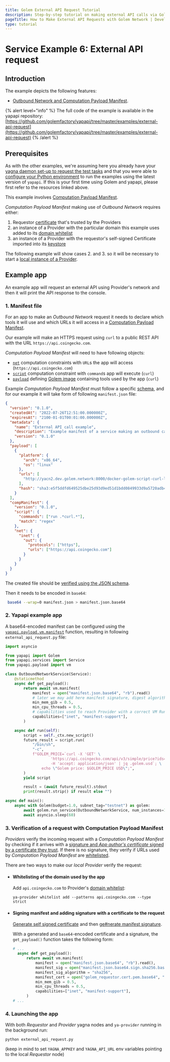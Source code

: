 ```yaml
---
title: Golem External API Request Tutorial 
description: Step-by-step tutorial on making external API calls via Golem network's provider nodes using yapapi. 
pageTitle: How to Make External API Requests with Golem Network | Developer Guide
type: tutorial
---
```


# Service Example 6: External API request

## Introduction

The example depicts the following features:

- [Outbound Network and Computation Payload Manifest](/docs/golem/payload-manifest).

{% alert level="info" %}
The full code of the example is available in the yapapi repository: [https://github.com/golemfactory/yapapi/tree/master/examples/external-api-request](https://github.com/golemfactory/yapapi/tree/master/examples/external-api-request)
{% /alert %}

## Prerequisites

As with the other examples, we're assuming here you already have your [yagna daemon set-up to request the test tasks](/docs/creators/python/examples/tools/yagna-installation-for-requestors) and that you were able to [configure your Python environment](/docs/creators/python/quickstarts/run-first-task-on-golem) to run the examples using the latest version of `yapapi`. If this is your first time using Golem and yapapi, please first refer to the resources linked above.

This example involves [Computation Payload Manifest](/docs/golem/payload-manifest).

_Computation Payload Manifest_ making use of _Outbound Network_ requires either:

1. Requestor [certificate](/docs/golem/payload-manifest#certificates) that's trusted by the Providers
2. an instance of a Provider with the particular domain this example uses added to its [domain whitelist](/docs/providers/configuration/outbound#listing-whitelisted-domains)
3. an instance of a Provider with the requestor's self-signed Certificate imported into its [keystore](/docs/providers/configuration/outbound#managing-your-keystore)

The following example will show cases 2. and 3. so it will be necessary to start a [local instance of a Provider](/docs/providers/provider-installation).

## Example app

An example app will request an external API using Provider's network and then it will print the API response to the console.

### 1. Manifest file

For an app to make an _Outbound Network_ request it needs to declare which tools it will use and which URLs it will access in a [Computation Payload Manifest](/docs/golem/payload-manifest).

Our example will make an HTTPS request using `curl` to a public REST API with the URL `https://api.coingecko.com`.

_Computation Payload Manifest_ will need to have following objects:

- [`net`](/docs/golem/payload-manifest#compmanifestnet--object) computation constraints with `URL`s the app will access (`https://api.coingecko.com`)
- [`script`](/docs/golem/payload-manifest#compmanifestscript) computation constraint with `command`s app will execute (`curl`)
- [`payload`](/docs/golem/payload-manifest#payload-object) defining [Golem image](/docs/creators/python/guides/golem-images) containing tools used by the app (`curl`)

Example _Computation Payload Manifest_ must follow a specific [schema](/docs/golem/payload-manifest#manifest-schema), and for our example it will take form of following `manifest.json` file:

```json
{
  "version": "0.1.0",
  "createdAt": "2022-07-26T12:51:00.000000Z",
  "expiresAt": "2100-01-01T00:01:00.000000Z",
  "metadata": {
    "name": "External API call example",
    "description": "Example manifest of a service making an outbound call to the external API",
    "version": "0.1.0"
  },
  "payload": [
    {
      "platform": {
        "arch": "x86_64",
        "os": "linux"
      },
      "urls": [
        "http://yacn2.dev.golem.network:8000/docker-golem-script-curl-latest-d75268e752.gvmi"
      ],
      "hash": "sha3:e5f5ddfd649525dbe25d93d9ed51d1bdd0849933d9a5720adb4b5810"
    }
  ],
  "compManifest": {
    "version": "0.1.0",
    "script": {
      "commands": ["run .*curl.*"],
      "match": "regex"
    },
    "net": {
      "inet": {
        "out": {
          "protocols": ["https"],
          "urls": ["https://api.coingecko.com"]
        }
      }
    }
  }
}
```

The created file should be [verified using the JSON schema](/docs/golem/payload-manifest#schema-verification).

Then it needs to be encoded in `base64`:

```sh
 base64 --wrap=0 manifest.json > manifest.json.base64
```

### 2. Yapapi example app

A base64-encoded manifest can be configured using the [`yapapi.payload.vm.manifest`](https://yapapi.readthedocs.io/en/latest/api.html#module-yapapi.payload.manifest) function, resulting in following `external_api_request.py` file:

```py
import asyncio

from yapapi import Golem
from yapapi.services import Service
from yapapi.payload import vm

class OutboundNetworkService(Service):
    @staticmethod
    async def get_payload():
        return await vm.manifest(
            manifest = open("manifest.json.base64", "rb").read()
            # later we may add here manifest signature, digest algorithm, and app author's certificate
            min_mem_gib = 0.5,
            min_cpu_threads = 0.5,
            # capabilities used to reach Provider with a correct VM Runtime
            capabilities=["inet", "manifest-support"],
        )

    async def run(self):
        script = self._ctx.new_script()
        future_result = script.run(
            "/bin/sh",
            "-c",
            f"GOLEM_PRICE=`curl -X 'GET' \
                    'https://api.coingecko.com/api/v3/simple/price?ids=golem&vs_currencies=usd' \
                    -H 'accept: application/json' | jq .golem.usd`; \
                echo \"Golem price: $GOLEM_PRICE USD\";",
        )
        yield script

        result = (await future_result).stdout
        print(result.strip() if result else "")

async def main():
    async with Golem(budget=1.0, subnet_tag="testnet") as golem:
        await golem.run_service(OutboundNetworkService, num_instances=1)
        await asyncio.sleep(60)
```

### 3. Verification of a request with Computation Payload Manifest

_Providers_ verify the incoming request with a _Computation Payload Manifest_ by checking if it arrives with a [signature and _App author's certificate_ signed by a certificate they trust](/docs/golem/payload-manifest#certificates). If there is no signature, they verify if URLs used by _Computation Payload Manifest_ are [whitelisted](/docs/providers/configuration/outbound#listing-whitelisted-domains).

There are two ways to make our _local_ _Provider_ verify the request:

- #### Whitelisting of the domain used by the app

  Add `api.coingecko.com` to Provider's [domain whitelist](/docs/providers/configuration/outbound#listing-whitelisted-domains):

  `ya-provider whitelist add --patterns api.coingecko.com --type strict`

- #### Signing manifest and adding signature with a certificate to the request

  [Generate self signed certificate](/docs/golem/payload-manifest#self-signed-certificate-example) and then [ge#nerate manifest signature](/docs/golem/payload-manifest#manifest-signature).

  With a generated and `base64`-encoded certificate and a signature, the `get_payload()` function takes the following form:

  ```py
  # ...
    async def get_payload():
        return await vm.manifest(
            manifest = open("manifest.json.base64", "rb").read(),
            manifest_sig = open("manifest.json.base64.sign.sha256.base64", "rb").read(),
            manifest_sig_algorithm = "sha256",
            manifest_cert = open("golem_requestor.cert.pem.base64", "rb").read(),
            min_mem_gib = 0.5,
            min_cpu_threads = 0.5,
            capabilities=["inet", "manifest-support"],
        )
  # ...
  ```

### 4. Launching the app

With both _Requestor_ and _Provider_ yagna nodes and `ya-provider` running in the background run:

`python external_api_request.py`

(keep in mind to set `YAGNA_APPKEY` and `YAGNA_API_URL` env variables pointing to the local _Requestor_ node)
